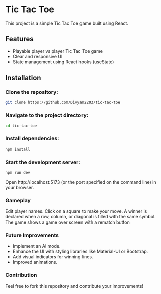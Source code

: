 # Tic Tac Toe

This project is a simple Tic Tac Toe game built using React.

## Features

- Playable player vs player Tic Tac Toe game
- Clear and responsive UI
- State management using React hooks (useState)

## Installation

### Clone the repository:

```Bash
git clone https://github.com/Divyam2203/tic-tac-toe
```
  
### Navigate to the project directory:

```Bash
cd tic-tac-toe
```

### Install dependencies:

```Bash
npm install
```

### Start the development server:

```Bash
npm run dev
```

Open http://localhost:5173 (or the port specified on the command line) in your browser.

### Gameplay

Edit player names.
Click on a square to make your move.
A winner is declared when a row, column, or diagonal is filled with the same symbol.
The game shows a game over screen with a rematch button

### Future Improvements

- Implement an AI mode.
- Enhance the UI with styling libraries like Material-UI or Bootstrap.
- Add visual indicators for winning lines.
- Improved animations.

### Contribution

Feel free to fork this repository and contribute your improvements!